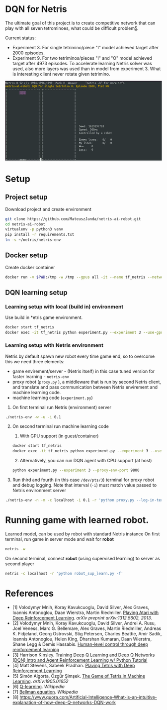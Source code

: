 # DQN for Netris

The ultimate goal of this project is to create competitive network that can play with all seven tetrominoes, what
could be difficult problem[5](https://arxiv.org/pdf/1905.01652.pdf).

Current status:
- Experiment 3. For single tetrimino/piece "I" model achieved target after 2000 episodes.
- Experiment 9. For two tetriminos/pieces "I" and "O" model achieved target after 4973 episodes. To accelerate learning
Netris solver was used, also more layers was used than in model from experiment 3. What is interesting client never
rotate given tetrimino.

<p align="center">
<img src="./gallery/demo.gif"/>
</p>

# Setup
## Project setup
Download project and create environment
```bash
git clone https://github.com/MateuszJanda/netris-ai-robot.git
cd netris-ai-robot
virtualenv -p python3 venv
pip install -r requirements.txt
ln -s ~/netris/netris-env
```

## Docker setup
Create docker container
```bash
docker run -v $PWD:/tmp -w /tmp --gpus all -it --name tf_netris --network host tensorflow/tensorflow:latest-gpu
```

## DQN learning setup

### Learning setup with local (build in) environment
Use build in *etris game environment.
```bash
docker start tf_netris
docker exec -it tf_netris python experiment.py --experiment 3 --use-gpu --local-env
```
### Learning setup with Netris environment
Netris by default spawn new robot every time game end, so to overcome this we need three elements:
- game envirement/server - (Netris itself) in this case tuned version for faster learning - `netris-env`
- proxy robot (`proxy.py` ), a middleware that is run by second Netris client, and translate and pass communication
between Netris envirement and machine learning code.
- machine learning code (`experiment.py`)

1. On first terminal run Netris (environment) server
```bash
./netris-env -w -u -i 0.1
```

2. On second terminal run machine learning code

    1. With GPU support (in guest/container)
    ```bash
    docker start tf_netris
    docker exec -it tf_netris python experiment.py --experiment 3 --use-gpu --proxy-env-port 9800
    ```

    2. Alternatively, you can run DQN agent with CPU support (at host)
    ```bash
    python experiment.py --experiment 3 --proxy-env-port 9800
    ```

3. Run third and fourth (in this case `/dev/pts/3`) terminal for proxy robot and debug logging. Note that interval
(`-i`) must match value passed to Netris environment server
```bash
./netris-env -n -m -c localhost -i 0.1 -r 'python proxy.py --log-in-terminal /dev/pts/3 --port 9800'
```

# Running game with learned robot.
Learned model, can be used by robot with standard Netris instance
On first terminal, run game in server mode and wait for **robot**
```bash
netris -w
```
On second terminal, connect **robot** (using supervised learning) to server as second player
```bash
netris -c localhost -r 'python robot_sup_learn.py -f'
```

# References
* [1] Volodymyr Mnih, Koray Kavukcuoglu, David Silver, Alex Graves, Ioannis Antonoglou, Daan Wierstra, Martin Riedmiller. [Playing Atari with Deep Reinforcement Learning](https://arxiv.org/pdf/1312.5602.pdf). _arXiv preprint arXiv:1312.5602, 2013_.
* [2] Volodymyr Mnih, Koray Kavukcuoglu, David Silver, Andrei A. Rusu, Joel Veness, Marc G. Bellemare, Alex Graves, Martin Riedmiller, Andreas K. Fidjeland, Georg Ostrovski, Stig Petersen, Charles Beattie, Amir Sadik, Ioannis Antonoglou, Helen King, Dharshan Kumaran, Daan Wierstra, Shane Legg & Demis Hassabis. [Human-level control through deep reinforcement learning](https://web.stanford.edu/class/psych209/Readings/MnihEtAlHassibis15NatureControlDeepRL.pdf)
* [3] Harrison Kinsley. [Training Deep Q Learning and Deep Q Networks (DQN) Intro and Agent Reinforcement Learning w/ Python Tutorial](https://pythonprogramming.net/training-deep-q-learning-dqn-reinforcement-learning-python-tutorial/)
* [4] Matt Stevens, Sabeek Pradhan. [Playing Tetris with Deep Reinforcement Learning](http://cs231n.stanford.edu/reports/2016/pdfs/121_Report.pdf)
* [5] Simón Algorta, Özgür Şimşek. [The Game of Tetris in Machine Learning](https://arxiv.org/pdf/1905.01652.pdf). _arXiv:1905.01652_
* [6] [Q-learning](https://en.wikipedia.org/wiki/Q-learning#Algorithm). _Wikipedia_
* [7] [Bellman equation](https://en.wikipedia.org/wiki/Bellman_equation). _Wikipedia_
* [8] https://www.quora.com/Artificial-Intelligence-What-is-an-intuitive-explanation-of-how-deep-Q-networks-DQN-work
